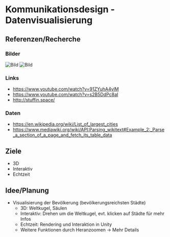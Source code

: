 # Kommunikationsdesign - Datenvisualisierung

## Referenzen/Recherche

### Bilder
![Bild](http://i3.ytimg.com/vi/91ZYuhA4ylM/maxresdefault.jpg)
![Bild](http://i3.ytimg.com/vi/s2B5DdPc8aI/maxresdefault.jpg)

### Links
- https://www.youtube.com/watch?v=91ZYuhA4ylM
- https://www.youtube.com/watch?v=s2B5DdPc8aI
- http://stuffin.space/

### Daten
- https://en.wikipedia.org/wiki/List_of_largest_cities
- https://www.mediawiki.org/wiki/API:Parsing_wikitext#Example_2:_Parse_a_section_of_a_page_and_fetch_its_table_data

## Ziele
- 3D
- Interaktiv
- Echtzeit

## Idee/Planung
- Visualisierung der Bevölkerung (bevölkerungsreichsten Städte)
    - 3D: Weltkugel, Säulen
    - Interaktiv: Drehen um die Weltkugel, evt. klicken auf Städte für mehr Infos
    - Echtzeit: Rendering und Interaktion in Unity
    - Weitere Funktionen durch Heranzoomen -> Mehr Details